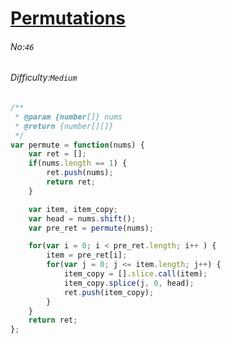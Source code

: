 # [Permutations](https://leetcode.com/problems/permutations/)
###### No:`46`
###### Difficulty:`Medium`


```javascript
/**
 * @param {number[]} nums
 * @return {number[][]}
 */
var permute = function(nums) {
    var ret = [];
    if(nums.length == 1) {
        ret.push(nums);
        return ret;
    }

    var item, item_copy;
    var head = nums.shift();
    var pre_ret = permute(nums);

    for(var i = 0; i < pre_ret.length; i++ ) {
        item = pre_ret[i];
        for(var j = 0; j <= item.length; j++) {
            item_copy = [].slice.call(item);
            item_copy.splice(j, 0, head);
            ret.push(item_copy);
        }
    }
    return ret;
};
```
